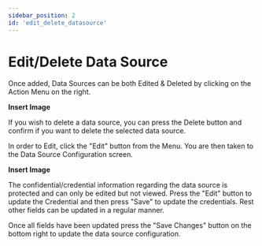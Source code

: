 ```yaml
---
sidebar_position: 2
id: 'edit_delete_datasource'
---
```

# Edit/Delete Data Source

Once added, Data Sources can be both Edited & Deleted by clicking on the Action Menu on the right.

**Insert Image**

If you wish to delete a data source, you can press the Delete button and confirm if you want to delete the selected data source.

In order to Edit, click the "Edit" button from the Menu. You are then taken to the Data Source Configuration screen.

**Insert Image**

The confidential/credential information regarding the data source is protected and can only be edited but not viewed. Press the "Edit" button to update the Credential and then press "Save" to update the credentials. Rest other fields can be updated in a regular manner.

Once all fields have been updated press the "Save Changes" button on the bottom right to update the data source configuration.
